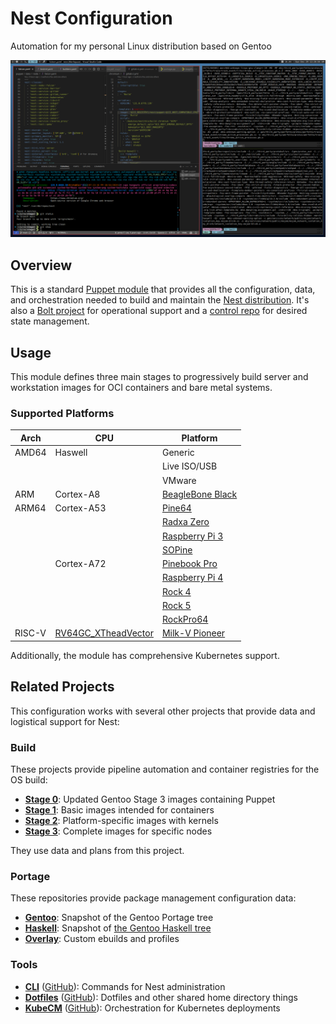 # Nest Configuration

Automation for my personal Linux distribution based on Gentoo

![Nest Screenshot](.screenshot.png)

## Overview

This is a standard [Puppet module](https://www.puppet.com/docs/puppet/latest/modules_fundamentals.html) that provides all the configuration, data, and orchestration needed to build and maintain the [Nest distribution](https://james.tl/projects/nest/). It's also a [Bolt project](https://www.puppet.com/docs/bolt/latest/projects.html) for operational support and a [control repo](https://www.puppet.com/docs/pe/latest/control_repo.html) for desired state management.

## Usage

This module defines three main stages to progressively build server and workstation images for OCI containers and bare metal systems.

### Supported Platforms

| Arch   | CPU        | Platform                  |
|--------|------------|---------------------------|
| AMD64  | Haswell    | Generic                   |
|        |            | Live ISO/USB              |
|        |            | VMware                    |
| ARM    | Cortex-A8  | [BeagleBone Black](https://beagleboard.org/black)    |
| ARM64  | Cortex-A53 | [Pine64](https://www.pine64.org/)                    |
|        |            | [Radxa Zero](https://wiki.radxa.com/Zero)            |
|        |            | [Raspberry Pi 3](https://www.raspberrypi.com/products/raspberry-pi-3-model-b/) |
|        |            | [SOPine](https://www.pine64.org/sopine/)             |
|        | Cortex-A72 | [Pinebook Pro](https://www.pine64.org/pinebook-pro/) |
|        |            | [Raspberry Pi 4](https://www.raspberrypi.com/products/raspberry-pi-4-model-b/) |
|        |            | [Rock 4](https://wiki.radxa.com/Rock4)               |
|        |            | [Rock 5](https://wiki.radxa.com/Rock5)               |
|        |            | [RockPro64](https://www.pine64.org/rockpro64/)       |
| RISC-V | [RV64GC_XTheadVector](https://github.com/XUANTIE-RV/thead-extension-spec/blob/master/xtheadvector.adoc) | [Milk-V Pioneer](https://milkv.io/pioneer) |

Additionally, the module has comprehensive Kubernetes support.

## Related Projects

This configuration works with several other projects that provide data and logistical support for Nest:

### Build

These projects provide pipeline automation and container registries for the OS build:

* [**Stage 0**](https://gitlab.james.tl/nest/stage0): Updated Gentoo Stage 3 images containing Puppet
* [**Stage 1**](https://gitlab.james.tl/nest/stage1): Basic images intended for containers
* [**Stage 2**](https://gitlab.james.tl/nest/stage2): Platform-specific images with kernels
* [**Stage 3**](https://gitlab.james.tl/nest/stage3): Complete images for specific nodes

They use data and plans from this project.

### Portage

These repositories provide package management configuration data:

* [**Gentoo**](https://gitlab.james.tl/nest/gentoo/portage): Snapshot of the Gentoo Portage tree
* [**Haskell**](https://gitlab.james.tl/nest/gentoo/haskell): Snapshot of [the Gentoo Haskell tree](https://github.com/gentoo-haskell/gentoo-haskell)
* [**Overlay**](https://gitlab.james.tl/nest/overlay): Custom ebuilds and profiles

### Tools

* [**CLI**](https://gitlab.james.tl/nest/cli) ([GitHub](https://github.com/jameslikeslinux/nest-cli)): Commands for Nest administration
* [**Dotfiles**](https://gitlab.james.tl/james/dotfiles) ([GitHub](https://github.com/jameslikeslinux/dotfiles)): Dotfiles and other shared home directory things
* [**KubeCM**](https://gitlab.james.tl/james/kubecm) ([GitHub](https://github.com/jameslikeslinux/kubecm)): Orchestration for Kubernetes deployments

